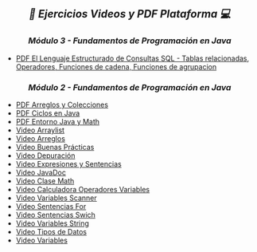 **_<h2 align="center">:vulcan_salute: Ejercicios Videos y PDF Plataforma :computer:</h2>_**
**_<h3 align="center">Módulo 3 - Fundamentos de Programación en Java</h3>_**

- [PDF El Lenguaje Estructurado de Consultas SQL - Tablas relacionadas, Operadores, Funciones de cadena, Funciones de agrupacion](https://github.com/KathyAlde21/ejerciciosPlataformaAppsMoviles/tree/master/src/Modulo_3/aprendizaje-esperado-2)


**_<h3 align="center">Módulo 2 - Fundamentos de Programación en Java</h3>_**

- [PDF Arreglos y Colecciones](https://github.com/KathyAlde21/ejerciciosPlataformaAppsMoviles/tree/master/src/Modulo_2/pdfArreglosyColecciones)
- [PDF Ciclos en Java](https://github.com/KathyAlde21/ejerciciosPlataformaAppsMoviles/tree/master/src/Modulo_2/pdfCiclosEnJava)
- [PDF Entorno Java y Math](https://github.com/KathyAlde21/ejerciciosPlataformaAppsMoviles/tree/master/src/Modulo_2/pdfEntornoJava)
- [Video Arraylist](https://github.com/KathyAlde21/ejerciciosPlataformaAppsMoviles/tree/master/src/Modulo_2/videoArrayList)
- [Video Arreglos](https://github.com/KathyAlde21/ejerciciosPlataformaAppsMoviles/tree/master/src/Modulo_2/videoArreglos)
- [Video Buenas Prácticas](https://github.com/KathyAlde21/ejerciciosPlataformaAppsMoviles/tree/master/src/Modulo_2/videoBuenasPracticas)
- [Video Depuración](https://github.com/KathyAlde21/ejerciciosPlataformaAppsMoviles/tree/master/src/Modulo_2/videoDepuracion)
- [Video Expresiones y Sentencias](https://github.com/KathyAlde21/ejerciciosPlataformaAppsMoviles/tree/Modulo_2/master/src/videoExpresionesySentenciasIf)
- [Video JavaDoc](https://github.com/KathyAlde21/ejerciciosPlataformaAppsMoviles/blob/master/src/Modulo_2/videoJavaDoc/JavaDocParametros.java)
- [Video Clase Math](https://github.com/KathyAlde21/ejerciciosPlataformaAppsMoviles/tree/master/src/Modulo_2/Modulo_2/videoMath)
- [Video Calculadora Operadores Variables](https://github.com/KathyAlde21/ejerciciosPlataformaAppsMoviles/Modulo_2/tree/master/src/videoOperadoresVariables)
- [Video Variables Scanner](https://github.com/KathyAlde21/ejerciciosPlataformaAppsMoviles/tree/master/src/Modulo_2/videoScanner)
- [Video Sentencias For](https://github.com/KathyAlde21/ejerciciosPlataformaAppsMoviles/tree/master/src/Modulo_2/videoSentenciasFor)
- [Video Sentencias Swich](https://github.com/KathyAlde21/ejerciciosPlataformaAppsMoviles/tree/master/src/Modulo_2/videoSentenciasSwich)
- [Video Variables String](https://github.com/KathyAlde21/ejerciciosPlataformaAppsMoviles/tree/master/src/Modulo_2/videoString)
- [Video Tipos de Datos](https://github.com/KathyAlde21/ejerciciosPlataformaAppsMoviles/tree/master/src/Modulo_2/videoTiposDeDatos)
- [Video Variables](https://github.com/KathyAlde21/ejerciciosPlataformaAppsMoviles/tree/master/src/Modulo_2/videoVariables)

